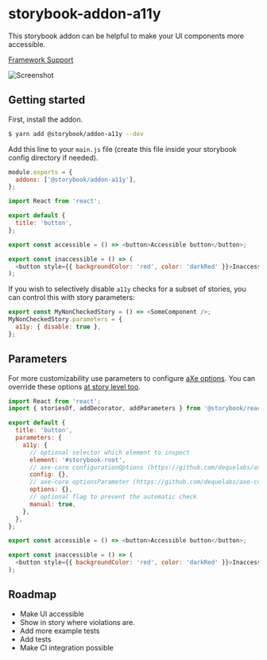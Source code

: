 # storybook-addon-a11y

This storybook addon can be helpful to make your UI components more accessible.

[Framework Support](https://github.com/storybookjs/storybook/blob/master/ADDONS_SUPPORT.md)

![Screenshot](https://raw.githubusercontent.com/storybookjs/storybook/HEAD/addons/a11y/docs/screenshot.png)

## Getting started

First, install the addon.

```sh
$ yarn add @storybook/addon-a11y --dev
```

Add this line to your `main.js` file (create this file inside your storybook config directory if needed).

```js
module.exports = {
  addons: ['@storybook/addon-a11y'],
};
```

```js
import React from 'react';

export default {
  title: 'button',
};

export const accessible = () => <button>Accessible button</button>;

export const inaccessible = () => (
  <button style={{ backgroundColor: 'red', color: 'darkRed' }}>Inaccessible button</button>
);
```

If you wish to selectively disable `a11y` checks for a subset of stories, you can control this with story parameters:

```js
export const MyNonCheckedStory = () => <SomeComponent />;
MyNonCheckedStory.parameters = {
  a11y: { disable: true },
};
```

## Parameters

For more customizability use parameters to configure [aXe options](https://github.com/dequelabs/axe-core/blob/develop/doc/API.md#api-name-axeconfigure).
You can override these options [at story level too](https://storybook.js.org/docs/react/configure/features-and-behavior#per-story-options).

```js
import React from 'react';
import { storiesOf, addDecorator, addParameters } from '@storybook/react';

export default {
  title: 'button',
  parameters: {
    a11y: {
      // optional selector which element to inspect
      element: '#storybook-root',
      // axe-core configurationOptions (https://github.com/dequelabs/axe-core/blob/develop/doc/API.md#parameters-1)
      config: {},
      // axe-core optionsParameter (https://github.com/dequelabs/axe-core/blob/develop/doc/API.md#options-parameter)
      options: {},
      // optional flag to prevent the automatic check
      manual: true,
    },
  },
};

export const accessible = () => <button>Accessible button</button>;

export const inaccessible = () => (
  <button style={{ backgroundColor: 'red', color: 'darkRed' }}>Inaccessible button</button>
);
```

## Roadmap

- Make UI accessible
- Show in story where violations are.
- Add more example tests
- Add tests
- Make CI integration possible
